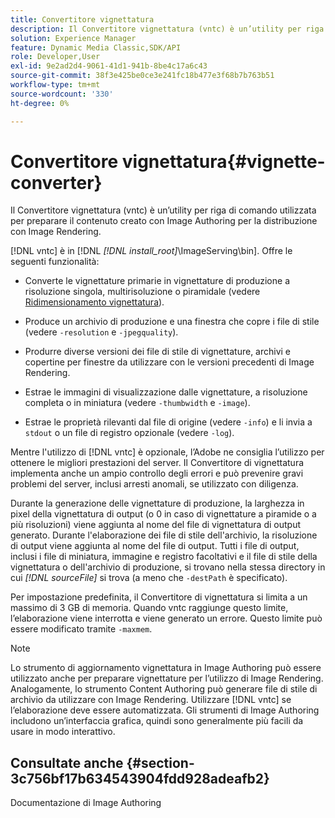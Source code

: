 ```yaml
---
title: Convertitore vignettatura
description: Il Convertitore vignettatura (vntc) è un’utility per riga di comando utilizzata per preparare il contenuto creato con Image Authoring per la distribuzione con Image Rendering.
solution: Experience Manager
feature: Dynamic Media Classic,SDK/API
role: Developer,User
exl-id: 9e2ad2d4-9061-41d1-941b-8be4c17a6c43
source-git-commit: 38f3e425be0ce3e241fc18b477e3f68b7b763b51
workflow-type: tm+mt
source-wordcount: '330'
ht-degree: 0%

---
```


# Convertitore vignettatura{#vignette-converter}

Il Convertitore vignettatura (vntc) è un’utility per riga di comando utilizzata per preparare il contenuto creato con Image Authoring per la distribuzione con Image Rendering.

[!DNL vntc] è in [!DNL *[!DNL install_root]*\ImageServing\bin]. Offre le seguenti funzionalità:

* Converte le vignettature primarie in vignettature di produzione a risoluzione singola, multirisoluzione o piramidale (vedere [Ridimensionamento vignettatura](../../../../ir-api/vntc/utilities/c-ir-vignette-converter-vntc/c-ir-vignette-scaling.md#concept-e373a29c2f954df98d704c7723804585)).
* Produce un archivio di produzione e una finestra che copre i file di stile (vedere `-resolution` e `-jpegquality`).

* Produrre diverse versioni dei file di stile di vignettature, archivi e copertine per finestre da utilizzare con le versioni precedenti di Image Rendering.
* Estrae le immagini di visualizzazione dalle vignettature, a risoluzione completa o in miniatura (vedere `-thumbwidth` e `-image`).
* Estrae le proprietà rilevanti dal file di origine (vedere `-info`) e li invia a `stdout` o un file di registro opzionale (vedere `-log`).

Mentre l&#39;utilizzo di [!DNL vntc] è opzionale, l’Adobe ne consiglia l’utilizzo per ottenere le migliori prestazioni del server. Il Convertitore di vignettatura implementa anche un ampio controllo degli errori e può prevenire gravi problemi del server, inclusi arresti anomali, se utilizzato con diligenza.

Durante la generazione delle vignettature di produzione, la larghezza in pixel della vignettatura di output (o 0 in caso di vignettature a piramide o a più risoluzioni) viene aggiunta al nome del file di vignettatura di output generato. Durante l&#39;elaborazione dei file di stile dell&#39;archivio, la risoluzione di output viene aggiunta al nome del file di output. Tutti i file di output, inclusi i file di miniatura, immagine e registro facoltativi e il file di stile della vignettatura o dell&#39;archivio di produzione, si trovano nella stessa directory in cui *[!DNL sourceFile]* si trova (a meno che `-destPath` è specificato).

Per impostazione predefinita, il Convertitore di vignettatura si limita a un massimo di 3 GB di memoria. Quando vntc raggiunge questo limite, l’elaborazione viene interrotta e viene generato un errore. Questo limite può essere modificato tramite `-maxmem`.

>[!NOTE]
>
>Lo strumento di aggiornamento vignettatura in Image Authoring può essere utilizzato anche per preparare vignettature per l’utilizzo di Image Rendering. Analogamente, lo strumento Content Authoring può generare file di stile di archivio da utilizzare con Image Rendering. Utilizzare [!DNL vntc] se l’elaborazione deve essere automatizzata. Gli strumenti di Image Authoring includono un’interfaccia grafica, quindi sono generalmente più facili da usare in modo interattivo.

## Consultate anche {#section-3c756bf17b634543904fdd928adeafb2}

Documentazione di Image Authoring

